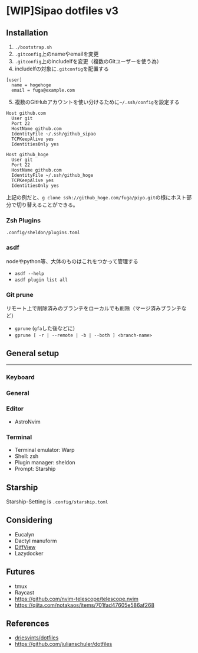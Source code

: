 # [WIP]Sipao dotfiles v3

## Installation
1. `./bootstrap.sh`
2. `.gitconfig`上のnameやemailを変更
3. `.gitconfig`上のincludeIfを変更（複数のGitユーザーを使う為）
4. includeIfの対象に`.gitconfig`を配置する
```
[user]
  name = hogehoge
  email = fuga@example.com
```
5. 複数のGitHubアカウントを使い分けるために`~/.ssh/config`を設定する
```
Host github.com
  User git
  Port 22
  HostName github.com
  IdentityFile ~/.ssh/github_sipao
  TCPKeepAlive yes
  IdentitiesOnly yes
  
Host github_hoge
  User git
  Port 22
  HostName github.com
  IdentityFile ~/.ssh/github_hoge
  TCPKeepAlive yes
  IdentitiesOnly yes
 ```
上記の例だと、`g clone ssh://github_hoge.com/fuga/piyo.git`の様にホスト部分で切り替えることができる。


### Zsh Plugins
`.config/sheldon/plugins.toml`

### asdf
nodeやpython等、大体のものはこれをつかって管理する
- `asdf --help`
- `asdf plugin list all`

### Git prune
リモート上で削除済みのブランチをローカルでも削除（マージ済みブランチなど）
- `gprune` (`gfa`した後などに)
- `gprune [ -r | --remote | -b | --both ] <branch-name>`


## General setup
------

### Keyboard

### General

### Editor
- AstroNvim

### Terminal
- Terminal emulator: Warp
- Shell: zsh
- Plugin manager: sheldon
- Prompt: Starship

## Starship
Starship-Setting is `.config/starship.toml`

## Considering
- Eucalyn
- Dactyl manuform
- [DiffView](https://github.com/sindrets/diffview.nvim)
- Lazydocker

## Futures
- tmux
- Raycast
- https://github.com/nvim-telescope/telescope.nvim
- https://qiita.com/notakaos/items/701fad47605e586af268

## References
- [driesvints/dotfiles](https://github.com/driesvints/dotfiles)
- https://github.com/julianschuler/dotfiles
